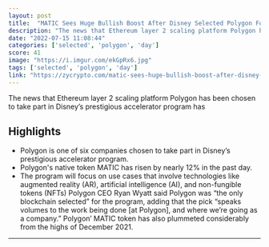 ```yaml
---
layout: post
title:  "MATIC Sees Huge Bullish Boost After Disney Selected Polygon For Its 2022 Accelerator Program"
description: "The news that Ethereum layer 2 scaling platform Polygon has been chosen to take part in Disney’s prestigious accelerator program has"
date: "2022-07-15 11:08:44"
categories: ['selected', 'polygon', 'day']
score: 41
image: "https://i.imgur.com/ekGpRx6.jpg"
tags: ['selected', 'polygon', 'day']
link: "https://zycrypto.com/matic-sees-huge-bullish-boost-after-disney-selected-polygon-for-its-2022-accelerator-program/"
---
```


The news that Ethereum layer 2 scaling platform Polygon has been chosen to take part in Disney’s prestigious accelerator program has

## Highlights

- Polygon is one of six companies chosen to take part in Disney’s prestigious accelerator program.
- Polygon's native token MATIC has risen by nearly 12% in the past day.
- The program will focus on use cases that involve technologies like augmented reality (AR), artificial intelligence (AI), and non-fungible tokens (NFTs) Polygon CEO Ryan Wyatt said Polygon was “the only blockchain selected” for the program, adding that the pick “speaks volumes to the work being done [at Polygon], and where we’re going as a company.” Polygon’ MATIC token has also plummeted considerably from the highs of December 2021.

---
